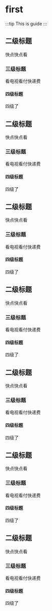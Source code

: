 # first

:::tip
This is guide
:::

## 二级标题

快点快点看

### 三级标题

看电视看付快递费

#### 四级标题

四级了

## 二级标题

快点快点看

### 三级标题

看电视看付快递费

#### 四级标题

四级了

## 二级标题

快点快点看

### 三级标题

看电视看付快递费

#### 四级标题

四级了

## 二级标题

快点快点看

### 三级标题

看电视看付快递费

#### 四级标题

四级了

## 二级标题

快点快点看

### 三级标题

看电视看付快递费

#### 四级标题

四级了

## 二级标题

快点快点看

### 三级标题

看电视看付快递费

#### 四级标题

四级了

## 二级标题

快点快点看

### 三级标题

看电视看付快递费

#### 四级标题

四级了
